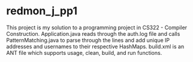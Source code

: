 # redmon_j_pp1
This project is my solution to a programming project in CS322 - Compiler Construction.
Application.java reads through the auth.log file and calls PatternMatching.java to parse 
through the lines and add unique IP addresses and usernames to their respective HashMaps.
build.xml is an ANT file which supports usage, clean, build, and run functions.